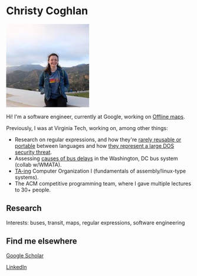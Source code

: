 # Christy Coghlan

![Me!](/cc.jpeg)

Hi! I'm a software engineer, currently at Google, working on [Offline maps](https://support.google.com/maps/answer/6291838).

Previously, I was at Virginia Tech, working on, among other things:
* Research on regular expressions, and how they're [rarely reusable or portable](https://dl.acm.org/doi/abs/10.1145/3338906.3338909) between languages and how [they represent a large DOS security threat](https://dl.acm.org/doi/abs/10.1145/3236024.3236027).
* Assessing [causes of bus delays](https://journals.sagepub.com/doi/abs/10.1177/0361198119832866) in the Washington, DC bus system (collab w/WMATA). 
* [TA-ing](https://courses.cs.vt.edu/cs2505/fall2017/) Computer Organization I (fundamentals of assembly/linux-type systems).
* The ACM competitive programming team, where I gave multiple lectures to 30+ people.

## Research
Interests: buses, transit, maps, regular expressions, software engineering

## Find me elsewhere
[Google Scholar](https://scholar.google.com/citations?user=5xipaBsAAAAJ&hl=en)

[LinkedIn](https://www.linkedin.com/in/christy-coghlan/)
